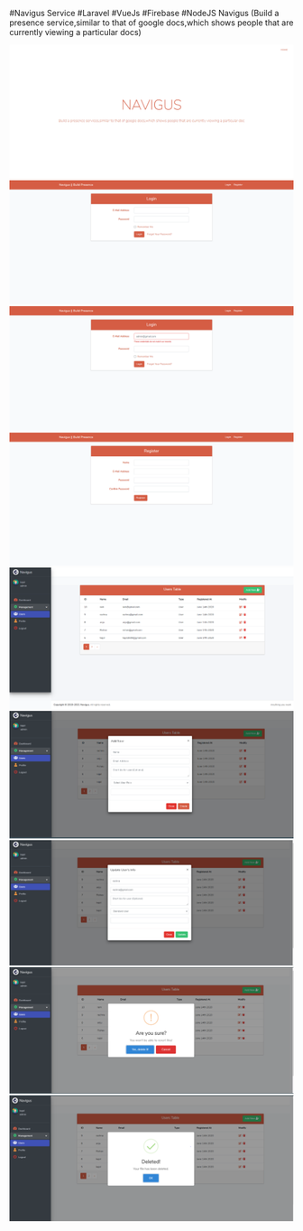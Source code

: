 #Navigus Service #Laravel #VueJs #Firebase #NodeJS
Navigus (Build a presence service,similar to that of google docs,which shows people that are currently viewing a particular docs)

![](public/img/home.png)
![](public/img/login.png)
![](public/img/invalidlogin.png)
![](public/img/register.png)
![](public/list-user.png)
![](public/add.PNG)
![](public/edit.PNG)
![](public/delete.PNG)
![](public/delete-confirm.PNG)
